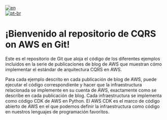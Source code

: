 [![en](https://img.shields.io/badge/lang-en-green.svg)](README.md)<br />
[![pt-br](https://img.shields.io/badge/lang-pt--br-green.svg)](README.pt-br.md)

# ¡Bienvenido al repositorio de CQRS on AWS en Git!

Este es el repositorio de Git que aloja el código de los diferentes ejemplos incluidos en la serie de publicaciones de
blog de AWS que muestran cómo implementar el estándar de arquitectura CQRS en AWS.

Para cada ejemplo descrito en cada publicación de blog de AWS, puede ejecutar el código correspondiente y hacer que la
infraestructura relacionada se implemente en su cuenta de AWS, exactamente como se describe en cada publicación de blog.
Cada infraestructura se implementa como código CDK de AWS en Python. El AWS CDK es el marco de código abierto de AWS en
el que podemos definir la infraestructura como código en nuestros lenguajes de programación favoritos.